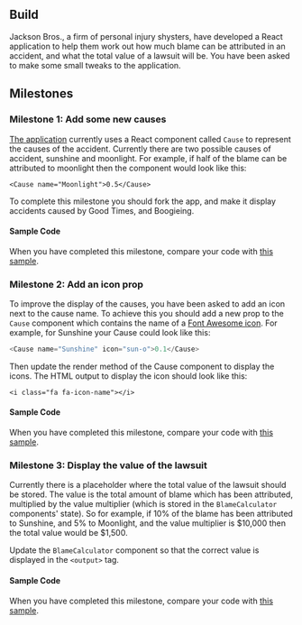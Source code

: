 ## Build

Jackson Bros., a firm of personal injury shysters, have developed a React application to help them work out how much blame can be attributed in an accident, and what the total value of a lawsuit will be.  You have been asked to make some small tweaks to the application.

## Milestones

### Milestone 1: Add some new causes

[The application](http://codepen.io/jturner-thinkful/pen/bdXyOY) currently uses a React component called `Cause` to represent the causes of the accident.  Currently there are two possible causes of accident, sunshine and moonlight.  For example, if half of the blame can be attributed to moonlight then the component would look like this:

```
<Cause name="Moonlight">0.5</Cause>
```

To complete this milestone you should fork the app, and make it display accidents caused by Good Times, and Boogieing.

#### Sample Code

When you have completed this milestone, compare your code with [this sample](http://codepen.io/jturner-thinkful/pen/MwNdZz).

### Milestone 2: Add an icon prop

To improve the display of the causes, you have been asked to add an icon next to the cause name.  To achieve this you should add a new prop to the `Cause` component which contains the name of a [Font Awesome icon](https://fortawesome.github.io/Font-Awesome/).  For example, for Sunshine your Cause could look like this:

```js
<Cause name="Sunshine" icon="sun-o">0.1</Cause>
```

Then update the render method of the Cause component to display the icons.  The HTML output to display the icon should look like this:

```
<i class="fa fa-icon-name"></i>
```

#### Sample Code

When you have completed this milestone, compare your code with [this sample](http://codepen.io/jturner-thinkful/pen/qdeGgE).

### Milestone 3: Display the value of the lawsuit

Currently there is a placeholder where the total value of the lawsuit should be stored.  The value is the total amount of blame which has been attributed, multiplied by the value multiplier (which is stored in the `BlameCalculator` components' state).  So for example, if 10% of the blame has been attributed to Sunshine, and 5% to Moonlight, and the value multiplier is $10,000 then the total value would be $1,500.

Update the `BlameCalculator` component so that the correct value is displayed in the `<output>` tag.

#### Sample Code

When you have completed this milestone, compare your code with [this sample](http://codepen.io/jturner-thinkful/pen/oXKRVj).


